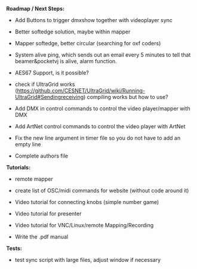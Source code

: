 **Roadmap / Next Steps:** <p/>

- Add Buttons to trigger dmxshow together with videoplayer sync

- Better softedge solution, maybe within mapper
- Mapper softedge, better circular (searching for oxf coders)
- System alive ping, which sends out an email every 5 minutes to tell that beamer&pocketvj is alive, alarm function.
- AES67 Support, is it possible?

- check if UltraGrid works (https://github.com/CESNET/UltraGrid/wiki/Running-UltraGrid#Sendingreceiving) compiling works but how to use?

- Add DMX in control commands to control the video player/mapper with DMX
- Add ArtNet control commands to control the video player with ArtNet

- Fix the new line argument in timer file so you do not have to add an empty line

- Complete authors file


**Tutorials:** <p/>

- remote mapper
- create list of OSC/midi commands for website (without code around it)
- Video tutorial for connecting knobs (simple number game)
- Video tutorial for presenter
- Video tutorial for VNC/Linux/remote Mapping/Recording

- Write the .pdf manual


**Tests:** <p/>

- test sync script with large files, adjust window if necessary
